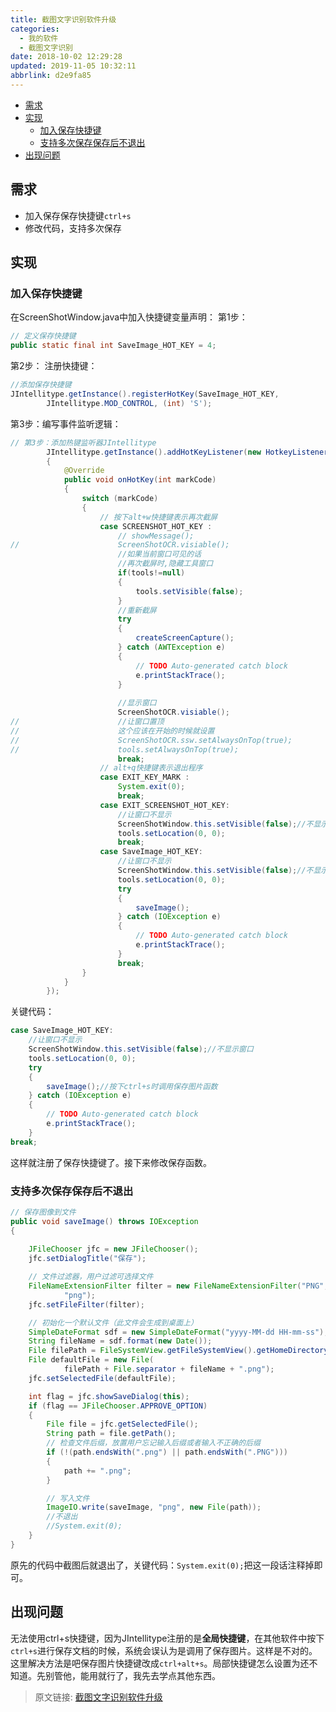 ```yaml
---
title: 截图文字识别软件升级
categories: 
  - 我的软件
  - 截图文字识别
date: 2018-10-02 12:29:28
updated: 2019-11-05 10:32:11
abbrlink: d2e9fa85
---
```

- [需求](/blog/d2e9fa85/#需求)
- [实现](/blog/d2e9fa85/#实现)
    - [加入保存快捷键](/blog/d2e9fa85/#加入保存快捷键)
    - [支持多次保存保存后不退出](/blog/d2e9fa85/#支持多次保存保存后不退出)
- [出现问题](/blog/d2e9fa85/#出现问题)

<!--more-->
<script src="https://cdn.bootcss.com/jquery/3.4.0/jquery.slim.min.js"></script>
<script>$(document).ready(function () {$(".post-body > ul:nth-child(1)").hide();});</script>

<!--end-->
## 需求 ##
- 加入保存保存快捷键`ctrl+s`
- 修改代码，支持多次保存

## 实现 ##
### 加入保存快捷键 ###
在ScreenShotWindow.java中加入快捷键变量声明：
第1步：
```java
// 定义保存快捷键
public static final int SaveImage_HOT_KEY = 4;
```
第2步：
注册快捷键：
```java
//添加保存快捷键
JIntellitype.getInstance().registerHotKey(SaveImage_HOT_KEY,
		JIntellitype.MOD_CONTROL, (int) 'S');
```
第3步：编写事件监听逻辑：
```java
// 第3步：添加热键监听器JIntellitype
		JIntellitype.getInstance().addHotKeyListener(new HotkeyListener()
		{
			@Override
			public void onHotKey(int markCode)
			{
				switch (markCode)
				{
					// 按下alt+w快捷键表示再次截屏
					case SCREENSHOT_HOT_KEY :
						// showMessage();
//						ScreenShotOCR.visiable();
						//如果当前窗口可见的话
						//再次截屏时,隐藏工具窗口
						if(tools!=null)
						{
							tools.setVisible(false);
						}
						//重新截屏
						try
						{
							createScreenCapture();
						} catch (AWTException e)
						{
							// TODO Auto-generated catch block
							e.printStackTrace();
						}
						
						//显示窗口
						ScreenShotOCR.visiable();
//						//让窗口置顶
//						这个应该在开始的时候就设置
//						ScreenShotOCR.ssw.setAlwaysOnTop(true);
//						tools.setAlwaysOnTop(true);
						break;
					// alt+q快捷键表示退出程序
					case EXIT_KEY_MARK :
						System.exit(0);
						break;
					case EXIT_SCREENSHOT_HOT_KEY:
						//让窗口不显示
						ScreenShotWindow.this.setVisible(false);//不显示窗口
						tools.setLocation(0, 0);
						break;
					case SaveImage_HOT_KEY:
						//让窗口不显示
						ScreenShotWindow.this.setVisible(false);//不显示窗口
						tools.setLocation(0, 0);
						try
						{
							saveImage();
						} catch (IOException e)
						{
							// TODO Auto-generated catch block
							e.printStackTrace();
						}
						break;
				}
			}
		});
```
关键代码：
```java
case SaveImage_HOT_KEY:
	//让窗口不显示
	ScreenShotWindow.this.setVisible(false);//不显示窗口
	tools.setLocation(0, 0);
	try
	{
		saveImage();//按下ctrl+s时调用保存图片函数
	} catch (IOException e)
	{
		// TODO Auto-generated catch block
		e.printStackTrace();
	}
break;
```
这样就注册了保存快捷键了。接下来修改保存函数。
### 支持多次保存保存后不退出 ###
```java
// 保存图像到文件
public void saveImage() throws IOException
{
	
	JFileChooser jfc = new JFileChooser();
	jfc.setDialogTitle("保存");

	// 文件过滤器，用户过滤可选择文件
	FileNameExtensionFilter filter = new FileNameExtensionFilter("PNG",
			"png");
	jfc.setFileFilter(filter);

	// 初始化一个默认文件（此文件会生成到桌面上）
	SimpleDateFormat sdf = new SimpleDateFormat("yyyy-MM-dd HH-mm-ss");
	String fileName = sdf.format(new Date());
	File filePath = FileSystemView.getFileSystemView().getHomeDirectory();
	File defaultFile = new File(
			filePath + File.separator + fileName + ".png");
	jfc.setSelectedFile(defaultFile);

	int flag = jfc.showSaveDialog(this);
	if (flag == JFileChooser.APPROVE_OPTION)
	{
		File file = jfc.getSelectedFile();
		String path = file.getPath();
		// 检查文件后缀，放置用户忘记输入后缀或者输入不正确的后缀
		if (!(path.endsWith(".png") || path.endsWith(".PNG")))
		{
			path += ".png";
		}

		// 写入文件
		ImageIO.write(saveImage, "png", new File(path));
		//不退出
		//System.exit(0);
	}
}
```
原先的代码中截图后就退出了，关键代码：`System.exit(0);`把这一段话注释掉即可。

## 出现问题 ##
无法使用ctrl+s快捷键，因为JIntellitype注册的是**全局快捷键**，在其他软件中按下`ctrl+s`进行保存文档的时候，系统会误认为是调用了保存图片。这样是不对的。这里解决方法是吧保存图片快捷键改成`ctrl+alt+s`。局部快捷键怎么设置为还不知道。先别管他，能用就行了，我先去学点其他东西。

>原文链接: [截图文字识别软件升级](https://lanlan2017.github.io/blog/d2e9fa85/)

